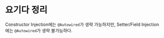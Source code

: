 # 요기다 정리

Constructor Injection에는 `@Autowired`가 생략 가능하지만,
Setter/Field Injection에는 `@Autowired`가 생략 불가능하다.
